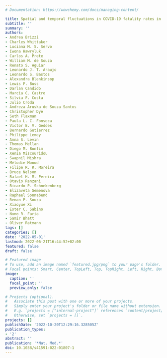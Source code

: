 ```yaml
---
# Documentation: https://wowchemy.com/docs/managing-content/

title: Spatial and temporal fluctuations in COVID-19 fatality rates in Brazilian hospitals
subtitle: ''
summary: ''
authors:
- Andrea Brizzi
- Charles Whittaker
- Luciana M. S. Servo
- Iwona Hawryluk
- Carlos A. Prete
- William M. de Souza
- Renato S. Aguiar
- Leonardo J. T. Araujo
- Leonardo S. Bastos
- Alexandra Blenkinsop
- Lewis F. Buss
- Darlan Candido
- Marcia C. Castro
- Silvia F. Costa
- Julio Croda
- Andreza Aruska de Souza Santos
- Christopher Dye
- Seth Flaxman
- Paula L. C. Fonseca
- Victor E. V. Geddes
- Bernardo Gutierrez
- Philippe Lemey
- Anna S. Levin
- Thomas Mellan
- Diego M. Bonfim
- Xenia Miscouridou
- Swapnil Mishra
- Mélodie Monod
- Filipe R. R. Moreira
- Bruce Nelson
- Rafael H. M. Pereira
- Otavio Ranzani
- Ricardo P. Schnekenberg
- Elizaveta Semenova
- Raphael Sonnabend
- Renan P. Souza
- Xiaoyue Xi
- Ester C. Sabino
- Nuno R. Faria
- Samir Bhatt
- Oliver Ratmann
tags: []
categories: []
date: '2022-05-01'
lastmod: 2022-06-21T16:44:52+02:00
featured: false
draft: false

# Featured image
# To use, add an image named `featured.jpg/png` to your page's folder.
# Focal points: Smart, Center, TopLeft, Top, TopRight, Left, Right, BottomLeft, Bottom, BottomRight.
image:
  caption: ''
  focal_point: ''
  preview_only: false

# Projects (optional).
#   Associate this post with one or more of your projects.
#   Simply enter your project's folder or file name without extension.
#   E.g. `projects = ["internal-project"]` references `content/project/deep-learning/index.md`.
#   Otherwise, set `projects = []`.
projects: []
publishDate: '2022-10-20T12:29:16.328505Z'
publication_types:
- '2'
abstract: ''
publication: '*Nat. Med.*'
doi: 10.1038/s41591-022-01807-1
---
```

